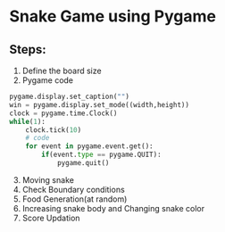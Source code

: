 # Snake Game using Pygame


Steps:
------

1. Define the board size
2. Pygame code

```python
pygame.display.set_caption("")
win = pygame.display.set_mode((width,height))
clock = pygame.time.Clock()
while(1):
	clock.tick(10)
	# code
	for event in pygame.event.get():
		if(event.type == pygame.QUIT):
			pygame.quit()
```

3. Moving snake
4. Check Boundary conditions
5. Food Generation(at random)
6. Increasing snake body and Changing snake color
7. Score Updation